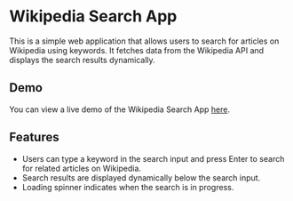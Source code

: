# Wikipedia Search App

This is a simple web application that allows users to search for articles on Wikipedia using keywords. 
It fetches data from the Wikipedia API and displays the search results dynamically.

## Demo

You can view a live demo of the Wikipedia Search App [here](https://justwikisearch.ccbp.tech/).

## Features

- Users can type a keyword in the search input and press Enter to search for related articles on Wikipedia.
- Search results are displayed dynamically below the search input.
- Loading spinner indicates when the search is in progress.
